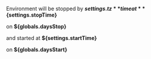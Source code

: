 Environment will be stopped by **${settings.tz}** time at **${settings.stopTime}**  
 
on **${globals.daysStop}**  

and started at **${settings.startTime}**  

on **${globals.daysStart}**
